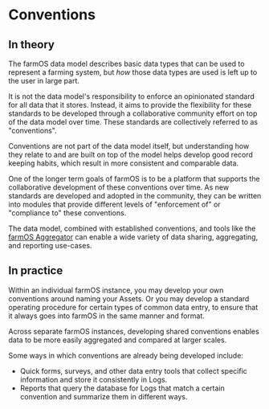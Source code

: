# Conventions

## In theory

The farmOS data model describes basic data types that can be used to represent
a farming system, but *how* those data types are used is left up to the user in
large part.

It is not the data model's responsibility to enforce an opinionated standard
for all data that it stores. Instead, it aims to provide the flexibility for
these standards to be developed through a collaborative community effort on top
of the data model over time. These standards are collectively referred to as
"conventions".

Conventions are not part of the data model itself, but understanding how they
relate to and are built on top of the model helps develop good record keeping
habits, which result in more consistent and comparable data.

One of the longer term goals of farmOS is to be a platform that supports the
collaborative development of these conventions over time. As new standards
are developed and adopted in the community, they can be written into modules
that provide different levels of "enforcement of" or "compliance to" these
conventions.

The data model, combined with established conventions, and tools like the
[farmOS Aggregator](https://github.com/farmOS/farmOS-aggregator) can enable a
wide variety of data sharing, aggregating, and reporting use-cases.

## In practice

Within an individual farmOS instance, you may develop your own conventions
around naming your Assets. Or you may develop a standard operating procedure
for certain types of common data entry, to ensure that it always goes into
farmOS in the same manner and format.

Across separate farmOS instances, developing shared conventions enables data to
be more easily aggregated and compared at larger scales.

Some ways in which conventions are already being developed include:

- Quick forms, surveys, and other data entry tools that collect specific
  information and store it consistently in Logs.
- Reports that query the database for Logs that match a certain convention
  and summarize them in different ways.
